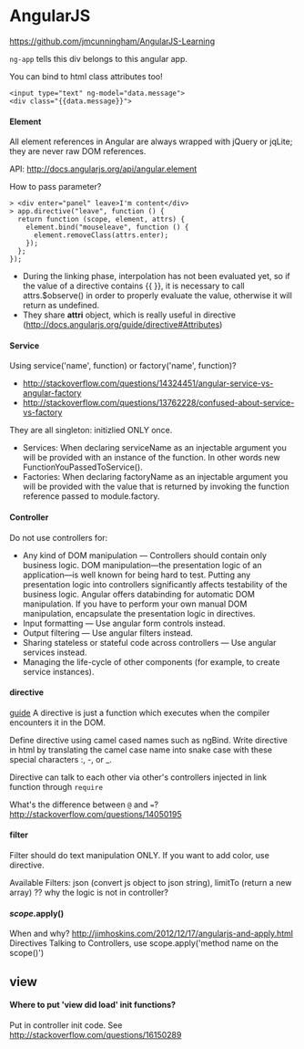 # AngularJS
https://github.com/jmcunningham/AngularJS-Learning

`ng-app` tells this div belongs to this angular app.

You can bind to html class attributes too!
> 
    <input type="text" ng-model="data.message">
    <div class="{{data.message}}">

#### Element
All element references in Angular are always wrapped with jQuery or jqLite; they are never raw DOM references.

API: http://docs.angularjs.org/api/angular.element

How to pass parameter?
```
> <div enter="panel" leave>I'm content</div>
> app.directive("leave", function () {
  return function (scope, element, attrs) {
    element.bind("mouseleave", function () {
      element.removeClass(attrs.enter);
    });
  };
});
```

- During the linking phase, interpolation has not been evaluated yet, so if the value of a directive contains {{ }}, it is necessary to call attrs.$observe() in order to properly evaluate the value, otherwise it will return as undefined.
- They share **attri** object, which is really useful in directive (http://docs.angularjs.org/guide/directive#Attributes)

#### **Service**
Using service('name', function) or factory('name', function)?
- http://stackoverflow.com/questions/14324451/angular-service-vs-angular-factory
- http://stackoverflow.com/questions/13762228/confused-about-service-vs-factory

They are all singleton: initizlied ONLY once.
- Services: When declaring serviceName as an injectable argument you will be provided with an instance of the function. In other words new FunctionYouPassedToService().
- Factories: When declaring factoryName as an injectable argument you will be provided with the value that is returned by invoking the function reference passed to module.factory.

#### Controller
Do not use controllers for:
* Any kind of DOM manipulation — Controllers should contain only business logic. DOM manipulation—the presentation logic of an application—is well known for being hard to test. Putting any presentation logic into controllers significantly affects testability of the business logic. Angular offers databinding for automatic DOM manipulation. If you have to perform your own manual DOM manipulation, encapsulate the presentation logic in directives.
* Input formatting — Use angular form controls instead.
* Output filtering — Use angular filters instead.
* Sharing stateless or stateful code across controllers — Use angular services instead.
* Managing the life-cycle of other components (for example, to create service instances).

#### directive
[guide](http://docs.angularjs.org/guide/directive)
A directive is just a function which executes when the compiler encounters it in the DOM.

Define directive using camel cased names such as ngBind. Write directive in html by translating the camel case name into snake case with these special characters :, -, or _. 

Directive can talk to each other via other's controllers injected in link function through `require`

What's the difference between `@` and `=`?
http://stackoverflow.com/questions/14050195

#### filter
Filter should do text manipulation ONLY. If you want to add color, use directive.

Available Filters: json (convert js object to json string), limitTo (return a new array) ?? why the logic is not in controller?

#### $scope.$apply()
When and why? http://jimhoskins.com/2012/12/17/angularjs-and-apply.html
Directives Talking to Controllers, use scope.apply('method name on the scope()')


## view

#### Where to put 'view did load' init functions?
Put in controller init code. See http://stackoverflow.com/questions/16150289

